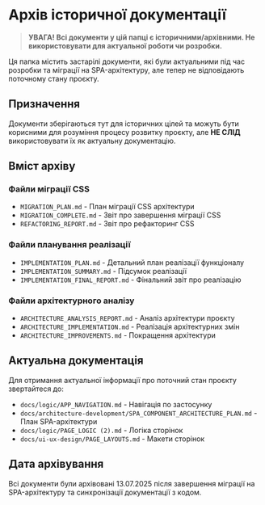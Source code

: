 # Архів історичної документації

> **УВАГА! Всі документи у цій папці є історичними/архівними. Не використовувати для актуальної роботи чи розробки.**

Ця папка містить застарілі документи, які були актуальними під час розробки та міграції на SPA-архітектуру, але тепер не відповідають поточному стану проєкту.

## Призначення

Документи зберігаються тут для історичних цілей та можуть бути корисними для розуміння процесу розвитку проєкту, але **НЕ СЛІД** використовувати їх як актуальну документацію.

## Вміст архіву

### Файли міграції CSS
- `MIGRATION_PLAN.md` - План міграції CSS архітектури
- `MIGRATION_COMPLETE.md` - Звіт про завершення міграції CSS
- `REFACTORING_REPORT.md` - Звіт про рефакторинг CSS

### Файли планування реалізації
- `IMPLEMENTATION_PLAN.md` - Детальний план реалізації функціоналу
- `IMPLEMENTATION_SUMMARY.md` - Підсумок реалізації
- `IMPLEMENTATION_FINAL_REPORT.md` - Фінальний звіт про реалізацію

### Файли архітектурного аналізу
- `ARCHITECTURE_ANALYSIS_REPORT.md` - Аналіз архітектури проєкту
- `ARCHITECTURE_IMPLEMENTATION.md` - Реалізація архітектурних змін
- `ARCHITECTURE_IMPROVEMENTS.md` - Покращення архітектури

## Актуальна документація

Для отримання актуальної інформації про поточний стан проєкту звертайтеся до:

- `docs/logic/APP_NAVIGATION.md` - Навігація по застосунку
- `docs/architecture-development/SPA_COMPONENT_ARCHITECTURE_PLAN.md` - План SPA-архітектури
- `docs/logic/PAGE_LOGIC (2).md` - Логіка сторінок
- `docs/ui-ux-design/PAGE_LAYOUTS.md` - Макети сторінок

## Дата архівування

Всі документи були архівовані 13.07.2025 після завершення міграції на SPA-архітектуру та синхронізації документації з кодом. 